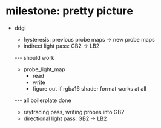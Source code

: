 # milestone: pretty picture
  - ddgi
    - hysteresis: previous probe maps -> new probe maps
    - indirect light pass: GB2 -> LB2

    --- should work

    - probe_light_map
      - read
	  - write
      - figure out if rgba16 shader format works at all

    --- all boilerplate done

    - raytracing pass, writing probes into GB2
    - directional light pass: GB2 -> LB2
